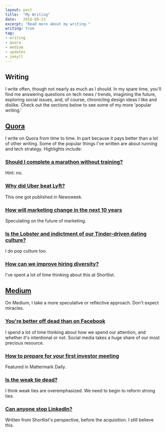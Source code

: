 ```yaml
---
layout: post
title:  "My Writing"
date:   2016-08-23
excerpt: "Read more about my writing."
writing: true
tag:
- writing 
- quora
- medium
- updates
- jekyll
---
```


## Writing

I write often, though not nearly as much as I should. In my spare time, you'll find me answering questions on tech news / trends, imagining the future, exploring social issues, and, of course, chronicling design ideas I like and dislike. Check out the sections below to see some of my more 'popular writing.'

## [Quora](https://www.quora.com/profile/Ryan-Borker)

I write on Quora from time to time. In part because it pays better than a lot of other writing. Some of the popular things I've written are about running and tech strategy. Highlights include:

### [Should I complete a marathon without training?](https://www.quora.com/Is-it-possible-to-complete-a-marathon-without-training-for-it) 
Hint: no.

### [Why did Uber beat Lyft?](https://www.quora.com/Why-was-Uber-so-successful-vs-Lyft-Sidecar-etc)
This one got published in Newsweek.

### [How will marketing change in the next 10 years](https://www.quora.com/How-is-marketing-going-to-evolve-over-the-next-ten-years-as-a-result-of-technological-innovation) 
Speculating on the future of marketing.

### [Is the Lobster and indictment of our Tinder-driven dating culture?](https://www.quora.com/Is-The-Lobster-an-indictment-of-our-Tinder-driven-dating-culture) 
I do pop culture too.

### [How can we improve hiring diversity?](https://www.quora.com/What-are-specific-things-employers-can-do-today-to-build-more-diverse-technical-teams) 
I've spent a lot of time thinking about this at Shortlist.



## [Medium](https:/www.medium.com/@borker)

On Medium, I take a more speculative or reflective approach. Don't expect miracles.


### [You're better off dead than on Facebook](https://medium.com/@borker/youre-better-off-dead-than-on-facebook-linkedin-or-twitter-d466806544d5) 
I spend a lot of time thinking about how we spend our attention, and whether it's intentional or not. Social media takes a huge share of our most precious resource.

### [How to prepare for your first investor meeting](https://medium.com/listen-to-my-story/checklist-how-to-prep-for-your-first-investor-meeting-c119c0fc74eb)
Featured in Mattermark Daily.

### [Is the weak tie dead?](https://medium.com/@JoinShortlist/strong-ties-are-more-important-than-ever-bb2136d4dd1f) 
I think weak ties are overemphasized. We need to begin to reform strong ties.

### [Can anyone stop LinkedIn?](https://medium.com/@JoinShortlist/can-anyone-stop-linkedin-hints-from-the-users-911cd653ec23) 
Written from Shortlist's perspective, before the acquisition. I still believe this.
